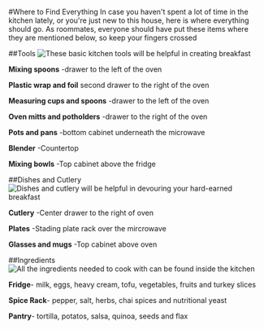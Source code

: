 #Where to Find Everything 
In case you haven't spent a lot of time in the kitchen lately, or you're just new to this house, here is where everything should go. As roommates, everyone should have put these items where they are mentioned below, so keep your fingers crossed

##Tools
![These basic kitchen tools will be helpful in creating breakfast](http://cdn.skim.gs/images/wnjl6gujz560rafae4nc/top-10-kitchen-tools)

**Mixing spoons** -drawer to the left of the oven 

**Plastic wrap and foil** second drawer to the right of the oven 

**Measuring cups and spoons** -drawer to the left of the oven

**Oven mitts and potholders** -drawer to the right of the oven 

**Pots and pans** -bottom cabinet underneath the microwave

**Blender** -Countertop 

**Mixing bowls** -Top cabinet above the fridge 

##Dishes and Cutlery 
![Dishes and cutlery will be helpful in devouring your hard-earned breakfast](http://www.thenewpotato.com/wp-content/uploads/2016/02/how-to-set-a-formal-table-copy.jpg)

**Cutlery** -Center drawer to the right of oven

**Plates** -Stading plate rack over the mircrowave 

**Glasses and mugs** -Top cabinet above oven 

##Ingredients 
![All the ingredients needed to cook with can be found inside the kitchen](http://blog.blueapron.com/wp-content/uploads/2014/12/Breakfast-Casserole.jpg)

**Fridge**- milk, eggs, heavy cream, tofu, vegetables, fruits and turkey slices

**Spice Rack**- pepper, salt, herbs, chai spices and nutritional yeast

**Pantry**- tortilla, potatos, salsa, quinoa, seeds and flax 



